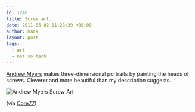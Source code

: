 ```yaml
---
id: 1248
title: Screw art.
date: 2011-06-02 11:28:39 +00:00
author: mark
layout: post
tags:
  - art
  - not so tech
---
```

[Andrew Myers](http://www.andrewmyersart.com/) makes three-dimensional portraits by painting the heads of screws. Cleverer and more beautiful than my description suggests.

<img class="aligncenter size-full wp-image-1249" title="andrewmyersscrewportrait" src="/images/fromwp/2011/06/andrewmyersscrewportrait.jpg" alt="Andrew Myers Screw Art" width="400" height="400" srcset="/images/fromwp/2011/06/andrewmyersscrewportrait.jpg 400w, /images/fromwp/2011/06/andrewmyersscrewportrait-150x150.jpg 150w, /images/fromwp/2011/06/andrewmyersscrewportrait-300x300.jpg 300w" sizes="(max-width: 400px) 100vw, 400px" />

(via [Core77](http://www.core77.com/blog/object_culture/andrew_myers_screws_people_to_make_portraits_18824.asp))